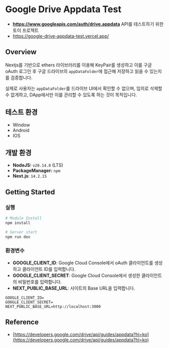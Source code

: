 # Google Drive Appdata Test

* **https://www.googleapis.com/auth/drive.appdata** API를 테스트하기 위한 토이 프로젝트
* https://google-drive-appdata-test.vercel.app/

## Overview

Nextjs를 기반으로 ethers 라이브러리를 이용해 KeyPair를 생성하고 이를 구글 oAuth 로그인 후 구글 드라이브의 `appDataFolder`에 접근해 저장하고 읽을 수 
있는지를 검증합니다.

실제로 사용자는 `appDataFolder`를 드라이브 UI에서 확인할 수 없으며, 임의로 삭제할 수 없게하고, DApp에서만 이를 관리할 수 있도록 하는 것이 목적입니다.

## 테스트 환경

* Window
* Android
* IOS

## 개발 환경

* **NodeJS:** `v20.14.0` (LTS)
* **PackageManager:** `npm`
* **Next.js**: `14.2.15`

## Getting Started

### 실행

```bash
# Module Install
npm install

# Server start
npm run dev
```

### 환경변수

* **GOOGLE_CLIENT_ID**: Google Cloud Console에서 oAuth 클라이언트를 생성하고 클라이언트 ID를 입력합니다.
* **GOOGLE_CLIENT_SECRET**: Google Cloud Console에서 생성한 클라이언트의 비밀번호를 입력합니다.
* **NEXT_PUBLIC_BASE_URL**: 사이트의 Base URL을 입력합니다.

```plaintext
GOOGLE_CLIENT_ID=
GOOGLE_CLIENT_SECRET=
NEXT_PUBLIC_BASE_URL=http://localhost:3000
```

## Reference

* [https://developers.google.com/drive/api/guides/appdata?hl=ko](https://developers.google.com/drive/api/guides/appdata?hl=ko)